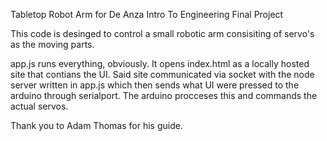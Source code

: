 Tabletop Robot Arm for De Anza Intro To Engineering Final Project

This code is desinged to control a small robotic arm consisiting of servo's as the moving parts.

app.js runs everything, obviously. It opens index.html as a locally hosted site that contians the UI. Said site communicated via socket with the node server written in app.js which then sends what UI were pressed to the arduino through serialport. The arduino procceses this and commands the actual servos.

Thank you to Adam Thomas for his guide.

